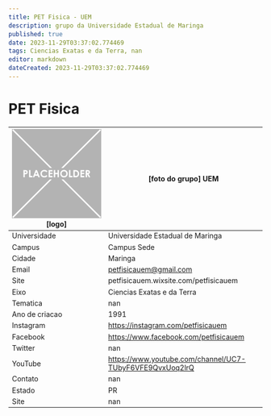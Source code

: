 ```yaml
---
title: PET Fisica - UEM
description: grupo da Universidade Estadual de Maringa
published: true
date: 2023-11-29T03:37:02.774469
tags: Ciencias Exatas e da Terra, nan
editor: markdown
dateCreated: 2023-11-29T03:37:02.774469
---
```


# PET Fisica


| ![placeholder.png](/placeholder.png) [logo] | [foto do grupo] UEM         |
| ------------------------------------------- | ------------------------------------------------- |
| Universidade                                | Universidade Estadual de Maringa      |
| Campus                                      | Campus Sede            |
| Cidade                                      | Maringa             |
| Email                                       | petfisicauem@gmail.com             |
| Site                                        | petfisicauem.wixsite.com/petfisicauem              |
| Eixo                                        | Ciencias Exatas e da Terra              |
| Tematica                                    | nan          |
| Ano de criacao                              | 1991        |
| Instagram                                   | https://instagram.com/petfisicauem         |
| Facebook                                    | https://www.facebook.com/petfisicauem          |
| Twitter                                     | nan           |
| YouTube                                     | https://www.youtube.com/channel/UC7-TUbyF6VFE9QvxUoq2lrQ           |
| Contato                                     | nan         |
| Estado                                      |  PR            |
| Site                                        | nan |
